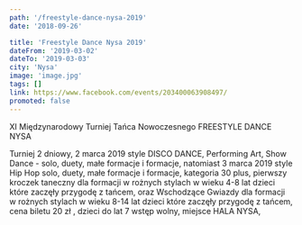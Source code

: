 ```yaml
---
path: '/freestyle-dance-nysa-2019'
date: '2018-09-26'

title: 'Freestyle Dance Nysa 2019'
dateFrom: '2019-03-02'
dateTo: '2019-03-03'
city: 'Nysa'
image: 'image.jpg'
tags: []
link: https://www.facebook.com/events/203400063908497/
promoted: false
---
```

XI Międzynarodowy Turniej Tańca Nowoczesnego FREESTYLE DANCE NYSA

Turniej 2 dniowy, 2 marca 2019 style DISCO DANCE, Performing Art, Show Dance - solo, duety, małe formacje i formacje, natomiast 3 marca 2019 style Hip Hop solo, duety, małe formacje i formacje, kategoria 30 plus, pierwszy kroczek taneczny dla formacji w rożnych stylach w wieku 4-8 lat dzieci które zaczęły przygodę z tańcem, oraz Wschodzące Gwiazdy dla formacji w rożnych stylach w wieku 8-14 lat dzieci które zaczęły przygodę z tańcem, cena biletu 20 zł , dzieci do lat 7 wstęp wolny, miejsce HALA NYSA,
